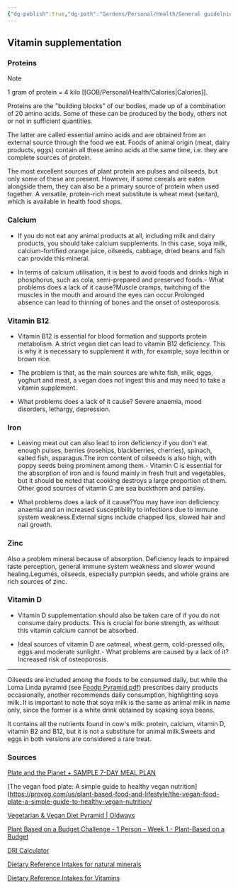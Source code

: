 ```yaml
---
{"dg-publish":true,"dg-path":"Gardens/Personal/Health/General guidelnies for vegetarian diet.md","permalink":"/gardens/personal/health/general-guidelnies-for-vegetarian-diet/","tags":["health","diet"],"noteIcon":2}
---
```



## Vitamin supplementation
### Proteins 

> [!NOTE] 
> 1 gram of protein = 4 kilo [[GOB/Personal/Health/Calories\|Calories]].

Proteins are the "building blocks" of our bodies, made up of a combination of 20 amino acids. Some of these can be produced by the body, others not or not in sufficient quantities.

The latter are called essential amino acids and are obtained from an external source through the food we eat. Foods of animal origin (meat, dairy products, eggs) contain all these amino acids at the same time, i.e. they are complete sources of protein.

The most excellent sources of plant protein are pulses and oilseeds, but only some of these are present. However, if some cereals are eaten alongside them, they can also be a primary source of protein when used together. A versatile, protein-rich meat substitute is wheat meat (seitan), which is available in health food shops.

### Calcium

- If you do not eat any animal products at all, including milk and dairy products, you should take calcium supplements. In this case, soya milk, calcium-fortified orange juice, oilseeds, cabbage, dried beans and fish can provide this mineral.

- In terms of calcium utilisation, it is best to avoid foods and drinks high in phosphorus, such as cola, semi-prepared and preserved foods.- What problems does a lack of it cause?Muscle cramps, twitching of the muscles in the mouth and around the eyes can occur.Prolonged absence can lead to thinning of bones and the onset of osteoporosis.


### Vitamin B12

- Vitamin B12 is essential for blood formation and supports protein metabolism. A strict vegan diet can lead to vitamin B12 deficiency. This is why it is necessary to supplement it with, for example, soya lecithin or brown rice.

- The problem is that, as the main sources are white fish, milk, eggs, yoghurt and meat, a vegan does not ingest this and may need to take a vitamin supplement.

- What problems does a lack of it cause? Severe anaemia, mood disorders, lethargy, depression. 

### Iron

- Leaving meat out can also lead to iron deficiency if you don't eat enough pulses, berries (rosehips, blackberries, cherries), spinach, salted fish, asparagus.The iron content of oilseeds is also high, with poppy seeds being prominent among them.- Vitamin C is essential for the absorption of iron and is found mainly in fresh fruit and vegetables, but it should be noted that cooking destroys a large proportion of them. Other good sources of vitamin C are sea buckthorn and parsley.

- What problems does a lack of it cause?You may have iron deficiency anaemia and an increased susceptibility to infections due to immune system weakness.External signs include chapped lips, slowed hair and nail growth.

### Zinc
Also a problem mineral because of absorption. Deficiency leads to impaired taste perception, general immune system weakness and slower wound healing.Legumes, oilseeds, especially pumpkin seeds, and whole grains are rich sources of zinc.

### Vitamin D
- Vitamin D supplementation should also be taken care of if you do not consume dairy products. This is crucial for bone strength, as without this vitamin calcium cannot be absorbed.

- Ideal sources of vitamin D are oatmeal, wheat germ, cold-pressed oils, eggs and moderate sunlight.- What problems are caused by a lack of it? Increased risk of osteoporosis.

___ 
Oilseeds are included among the foods to be consumed daily, but while the Loma Linda pyramid (see [Foodp Pyramid.pdf](https://www.vegetariannutrition.org/6icvn/food-pyramid.pdf)) prescribes dairy products occasionally, another recommends daily consumption, highlighting soya milk. It is important to note that soya milk is the same as animal milk in name only, since the former is a white drink obtained by soaking soya beans.

It contains all the nutrients found in cow's milk: protein, calcium, vitamin D, vitamin B2 and B12, but it is not a substitute for animal milk.Sweets and eggs in both versions are considered a rare treat. 



### Sources
[Plate and the Planet + SAMPLE 7-DAY MEAL PLAN](https://www.hsph.harvard.edu/nutritionsource/sustainability/plate-and-planet/)

[The vegan food plate: A simple guide to healthy vegan nutrition](https://proveg.com/us/plant-based-food-and-lifestyle/the-vegan-food-plate-a-simple-guide-to-healthy-vegan-nutrition/

[Vegetarian & Vegan Diet Pyramid | Oldways](https://oldwayspt.org/traditional-diets/vegetarian-vegan-diet/vegetarian-vegan-diet-pyramid)

[Plant Based on a Budget Challenge - 1 Person - Week 1 - Plant-Based on a Budget](https://plantbasedonabudget.com/plant-based-on-a-budget-challenge-1-person-week-1/)

[DRI Calculator](https://www.omnicalculator.com/health/dri)

[Dietary Reference Intakes for natural minerals](https://www.ncbi.nlm.nih.gov/books/NBK56068/table/summarytables.t3/?report=objectonly)

[Dietary Reference Intakes for Vitamins](https://www.ncbi.nlm.nih.gov/books/NBK56068/table/summarytables.t2/?report=objectonly)
